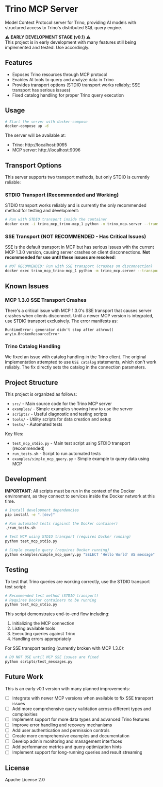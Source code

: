 # Trino MCP Server

Model Context Protocol server for Trino, providing AI models with structured access to Trino's distributed SQL query engine.

⚠️ **EARLY DEVELOPMENT STAGE (v0.1)** ⚠️  
This project is in early development with many features still being implemented and tested. Use accordingly.

## Features

- Exposes Trino resources through MCP protocol
- Enables AI tools to query and analyze data in Trino
- Provides transport options (STDIO transport works reliably; SSE transport has serious issues)
- Fixed catalog handling for proper Trino query execution

## Usage

```bash
# Start the server with docker-compose
docker-compose up -d
```

The server will be available at:
- Trino: http://localhost:9095
- MCP server: http://localhost:9096

## Transport Options

This server supports two transport methods, but only STDIO is currently reliable:

### STDIO Transport (Recommended and Working)

STDIO transport works reliably and is currently the only recommended method for testing and development:

```bash
# Run with STDIO transport inside the container
docker exec -i trino_mcp_trino-mcp_1 python -m trino_mcp.server --transport stdio --debug --trino-host trino --trino-port 8080 --trino-user trino --trino-catalog memory
```

### SSE Transport (NOT RECOMMENDED - Has Critical Issues)

SSE is the default transport in MCP but has serious issues with the current MCP 1.3.0 version, causing server crashes on client disconnections. **Not recommended for use until these issues are resolved**:

```bash
# NOT RECOMMENDED: Run with SSE transport (crashes on disconnection)
docker exec trino_mcp_trino-mcp_1 python -m trino_mcp.server --transport sse --host 0.0.0.0 --port 8000 --debug
```

## Known Issues

### MCP 1.3.0 SSE Transport Crashes

There's a critical issue with MCP 1.3.0's SSE transport that causes server crashes when clients disconnect. Until a newer MCP version is integrated, use STDIO transport exclusively. The error manifests as:

```
RuntimeError: generator didn't stop after athrow()
anyio.BrokenResourceError
```

### Trino Catalog Handling

We fixed an issue with catalog handling in the Trino client. The original implementation attempted to use `USE catalog` statements, which don't work reliably. The fix directly sets the catalog in the connection parameters.

## Project Structure

This project is organized as follows:

- `src/` - Main source code for the Trino MCP server
- `examples/` - Simple examples showing how to use the server
- `scripts/` - Useful diagnostic and testing scripts
- `tools/` - Utility scripts for data creation and setup
- `tests/` - Automated tests

Key files:
- `test_mcp_stdio.py` - Main test script using STDIO transport (recommended)
- `run_tests.sh` - Script to run automated tests
- `examples/simple_mcp_query.py` - Simple example to query data using MCP

## Development

**IMPORTANT**: All scripts must be run in the context of the Docker environment, as they connect to services inside the Docker network at this time.

```bash
# Install development dependencies
pip install -e ".[dev]"

# Run automated tests (against the Docker container)
./run_tests.sh

# Test MCP using STDIO transport (requires Docker running)
python test_mcp_stdio.py

# Simple example query (requires Docker running)
python examples/simple_mcp_query.py "SELECT 'Hello World' AS message"
```

## Testing

To test that Trino queries are working correctly, use the STDIO transport test script:

```bash
# Recommended test method (STDIO transport)
# Requires Docker containers to be running
python test_mcp_stdio.py
```

This script demonstrates end-to-end flow including:
1. Initializing the MCP connection
2. Listing available tools
3. Executing queries against Trino
4. Handling errors appropriately

For SSE transport testing (currently broken with MCP 1.3.0):
```bash
# DO NOT USE until MCP SSE issues are fixed
python scripts/test_messages.py
```

## Future Work

This is an early v0.1 version with many planned improvements:

- [ ] Integrate with newer MCP versions when available to fix SSE transport issues
- [ ] Add more comprehensive query validation across different types and complexities
- [ ] Implement support for more data types and advanced Trino features
- [ ] Improve error handling and recovery mechanisms
- [ ] Add user authentication and permission controls
- [ ] Create more comprehensive examples and documentation
- [ ] Develop admin monitoring and management interfaces
- [ ] Add performance metrics and query optimization hints
- [ ] Implement support for long-running queries and result streaming

## License

Apache License 2.0
